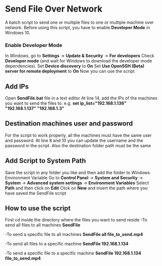 # Send File Over Network
A batch script to send one or multiple files to one or multiple machine over network.
Before using this script, you have to enable **Developer Mode** in Windows 10.

### Enable Developer Mode
In Windows, go to **Settings** -> **Update & Security** -> **For developers** 
Check **Developer mode** (and wait for Windows to download the developer mode dependencies).
Set **Device discovery** to **On** 
Set **Use OpenSSH (Beta) server for remote deployment** to **On**
Now you can use the script

## Add IPs
Open **SendFile.bat** file in a text editor 
At line 14, add the IPs of the machines you want to send the files to.
e.g.
**set ip_list="192.168.1.136" "192.168.1.137" "192.168.1.3"**

## Destination machines user and password
For the script to work properly, all the machines must have the same user and password.
At line 8 and 10 you can update the username and the password in the script.
Also the destination folder path must be the same

## Add Script to System Path
Save the script in any folder you like and then add the folder to Windows Environment Variable
Go to **Control Panel** -> **System and Security** -> **System** -> **Advanced system settings** -> **Environment Variables**
Select **Path** and then click on **Edit**
Click on **New** and insert the path where you have saved the SendFile script

## How to use the script
First cd inside the directory where the files you want to send reside
-To send all files to all machines
**SendFile**

-To send a specific file to all machines
**SendFile all file_to_send.mp4**

-To send all files to a specific machine
**SendFile 192.168.1.134** 

-To send a specific file to a specific machine
**SendFile 192.168.1.134 file_to_send.mp4**
